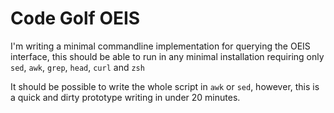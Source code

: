 Code Golf OEIS
==============

I'm writing a minimal commandline implementation for querying the OEIS interface, this should be able to run in any minimal installation requiring only `sed`, `awk`, `grep`, `head`, `curl` and `zsh`

It should be possible to write the whole script in `awk` or `sed`, however, this is a quick and dirty prototype writing in under 20 minutes.
